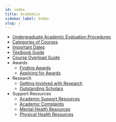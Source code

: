 ```yaml
---
id: index
title: Academics
sidebar_label: Index
slug: /
---
```


-   [Undergraduate Academic Evaluation Procedures](/academics/bylaws.md)
-   [Categories of Courses](/academics/course-categories.md)
-   [Important Dates](/academics/important-dates.md)
-   [Textbook Guide](/academics/textbooks.md)
-   [Course Overload Guide](/academics/course-overload.md)
-   Awards
    -   [Finding Awards](/academics/awards/finding-awards.md)
    -   [Applying for Awards](/academics/awards/award-application.md)
-   Research
    -   [Getting Involved with Research](/academics/research/doing-research.md)
    -   [Outstanding Scholars](/academics/research/outstanding-scholars.md)
-   Support Resources
    -   [Academic Support Resources](/academics/support/academic-support.md)
    -   [Academic Complaints](/academics/support/academic-complaints.md)
    -   [Mental Health Resources](/academics/support/mental-health.md)
    -   [Physical Health Resources](/academics/support/physical-health.md)
